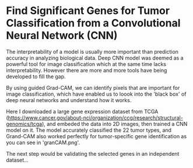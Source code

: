 # Find Significant Genes for Tumor Classification from a Convolutional Neural Network (CNN)

The interpretability of a model is usually more important than prediction accuracy in analyzing biological data. Deep CNN model was deemed as a powerful tool for image classification which at the same time lacks interpretability. However there are more and more tools have being developed to fill the gap.

By using guided Grad-CAM, we can identify pixels that are important for image classification, which have enabled us to loook into the 'black box' of deep neural networks and understand how it works. 

Here I downloaded a large gene expression dataset from TCGA (https://www.cancer.gov/about-nci/organization/ccg/research/structural-genomics/tcga), and embeded the data into 2D images, then trained a CNN model on it. The model accurately classified the 22 tumor types, and Grand-CAM also worked perfectly for tumor-specific gene identification as you can see in 'granCAM.png'.

The next step would be validating the selected genes in an independent dataset... 

